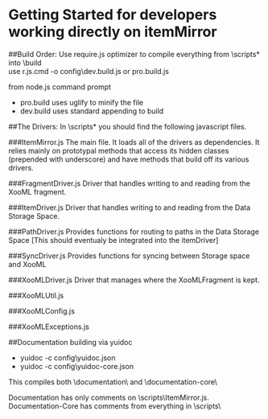 Getting Started for developers working directly on itemMirror
==========

##Build Order:
Use require.js optimizer to compile everything from \scripts\* into \build\
use r.js.cmd -o config\dev.build.js or pro.build.js

from node.js command prompt

- pro.build uses uglify to minify the file
- dev.build uses standard appending to build

##The Drivers:
In \scripts\* you should find the following javascript files.

###ItemMirror.js
The main file. It loads all of the drivers as dependencies.
It relies mainly on prototypal methods that access its hidden classes (prepended with underscore) and have methods that build off its various drivers.

###FragmentDriver.js
Driver that handles writing to and reading from the XooML fragment. 

###ItemDriver.js
Driver that handles writing to and reading from the Data Storage Space.

###PathDriver.js
Provides functions for routing to paths in the Data Storage Space
[This should eventualy be integrated into the itemDriver]

###SyncDriver.js
Provides functions for syncing between Storage space and XooML

###XooMLDriver.js
Driver that manages where the XooMLFragment is kept.

###XooMLUtil.js

###XooMLConfig.js

###XooMLExceptions.js

##Documentation building via yuidoc

- yuidoc -c config\yuidoc.json
- yuidoc -c config\yuidoc-core.json

This compiles both \documentation\ and \documentation-core\

Documentation has only comments on \scripts\ItemMirror.js. Documentation-Core has comments from everything in \scripts\

